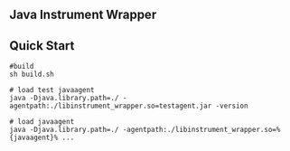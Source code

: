 

## Java Instrument Wrapper



## Quick Start

```shell
#build
sh build.sh
```



```shell
# load test javaagent
java -Djava.library.path=./ -agentpath:./libinstrument_wrapper.so=testagent.jar -version

# load javaagent
java -Djava.library.path=./ -agentpath:./libinstrument_wrapper.so=%{javaagent}% ...
```


